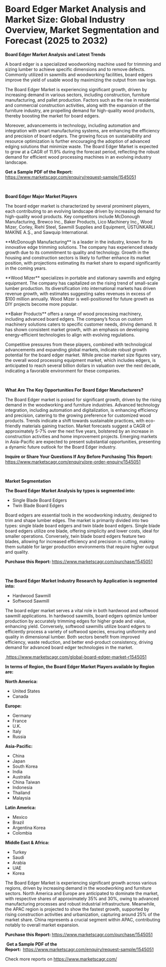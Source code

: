 <p><h1>Board Edger Market Analysis and Market Size: Global Industry Overview, Market Segmentation and Forecast (2025 to 2032)</h1></p><p><strong>Board Edger Market Analysis and Latest Trends</strong></p>
<p><p>A board edger is a specialized woodworking machine used for trimming and sizing lumber to achieve specific dimensions and to remove defects. Commonly utilized in sawmills and woodworking facilities, board edgers improve the yield of usable wood by maximizing the output from raw logs. </p><p>The Board Edger Market is experiencing significant growth, driven by increasing demand in various sectors, including construction, furniture manufacturing, and pallet production. Factors such as the rise in residential and commercial construction activities, along with the expansion of the furniture industry, are propelling demand for high-quality wood products, thereby boosting the market for board edgers.</p><p>Moreover, advancements in technology, including automation and integration with smart manufacturing systems, are enhancing the efficiency and precision of board edgers. The growing focus on sustainability and resource optimization is further encouraging the adoption of advanced edging solutions that minimize waste. The Board Edger Market is expected to grow at a CAGR of 11.9% during the forecast period, reflecting the robust demand for efficient wood processing machines in an evolving industry landscape.</p></p>
<p><strong>Get a Sample PDF of the Report:&nbsp;</strong> <a href="https://www.marketscagr.com/enquiry/request-sample/1545051?utm_campaign=3217&utm_medium=2&utm_source=Github&utm_content=ia&utm_term=08042025&utm_id=board-edger">https://www.marketscagr.com/enquiry/request-sample/1545051</a></p>
<p>&nbsp;</p>
<p><strong>Board Edger Major Market Players</strong></p>
<p><p>The board edger market is characterized by several prominent players, each contributing to an evolving landscape driven by increasing demand for high-quality wood products. Key competitors include McDonough Manufacturing, Brewco Inc., Baker Products, Lico Machinery Inc., Wood Mizer, Corley, Riehl Steel, Sawmill Supplies and Equipment, ÜSTÜNKARLI MAKİNE A.Ş., and Sawquip International.</p><p>**McDonough Manufacturing** is a leader in the industry, known for its innovative edge trimming solutions. The company has experienced steady growth due to its commitment to quality and technology. Growth in the housing and construction sectors is likely to further enhance its market position, with projections estimating its market share to expand significantly in the coming years.</p><p>**Wood Mizer** specializes in portable and stationary sawmills and edging equipment. The company has capitalized on the rising trend of small-scale lumber production. Its diversification into international markets has driven revenue growth, with estimates suggesting sales revenues in excess of $100 million annually. Wood Mizer is well-positioned for future growth as DIY projects become more popular.</p><p>**Baker Products** offers a range of wood processing machinery, including advanced board edgers. The company’s focus on custom machinery solutions caters to specific customer needs, driving demand. It has shown consistent market growth, with an emphasis on developing energy-efficient technologies to align with evolving regulations.</p><p>Competitive pressures from these players, combined with technological advancements and expanding global markets, indicate robust growth potential for the board edger market. While precise market size figures vary, the overall wood processing equipment market, which includes edgers, is anticipated to reach several billion dollars in valuation over the next decade, indicating a favorable environment for these companies.</p></p>
<p>&nbsp;</p>
<p><strong>What Are The Key Opportunities For Board Edger Manufacturers?</strong></p>
<p><p>The Board Edger market is poised for significant growth, driven by the rising demand in the woodworking and furniture industries. Advanced technology integration, including automation and digitalization, is enhancing efficiency and precision, catering to the growing preference for customized wood products. Trends indicate a shift towards sustainable practices, with eco-friendly materials gaining traction. Market forecasts suggest a CAGR of approximately 5-7% over the next five years, bolstered by an increase in construction activities and home improvement projects. Emerging markets in Asia-Pacific are expected to present substantial opportunities, presenting a dynamic future outlook for the Board Edger industry.</p></p>
<p><strong>Inquire or Share Your Questions If Any Before Purchasing This Report:</strong> <a href="https://www.marketscagr.com/enquiry/pre-order-enquiry/1545051?utm_campaign=3217&utm_medium=2&utm_source=Github&utm_content=ia&utm_term=08042025&utm_id=board-edger">https://www.marketscagr.com/enquiry/pre-order-enquiry/1545051</a></p>
<p>&nbsp;</p>
<p><strong>Market Segmentation</strong></p>
<p><strong>The Board Edger Market Analysis by types is segmented into:</strong></p>
<p><ul><li>Single Blade Board Edgers</li><li>Twin Blade Board Edgers</li></ul></p>
<p><p>Board edgers are essential tools in the woodworking industry, designed to trim and shape lumber edges. The market is primarily divided into two types: single blade board edgers and twin blade board edgers. Single blade board edgers utilize one blade, offering simplicity and lower costs, ideal for smaller operations. Conversely, twin blade board edgers feature two blades, allowing for increased efficiency and precision in cutting, making them suitable for larger production environments that require higher output and quality.</p></p>
<p><strong>Purchase this Report:&nbsp;</strong><a href="https://www.marketscagr.com/purchase/1545051?utm_campaign=3217&utm_medium=2&utm_source=Github&utm_content=ia&utm_term=08042025&utm_id=board-edger">https://www.marketscagr.com/purchase/1545051</a></p>
<p>&nbsp;</p>
<p><strong>The Board Edger Market Industry Research by Application is segmented into:</strong></p>
<p><ul><li>Hardwood Sawmill</li><li>Softwood Sawmill</li></ul></p>
<p><p>The board edger market serves a vital role in both hardwood and softwood sawmill applications. In hardwood sawmills, board edgers optimize lumber production by accurately trimming edges for higher grade and value, enhancing yield. Conversely, softwood sawmills utilize board edgers to efficiently process a variety of softwood species, ensuring uniformity and quality in dimensional lumber. Both sectors benefit from improved efficiency, waste reduction, and better end-product consistency, driving demand for advanced board edger technologies in the market.</p></p>
<p><a href="https://www.marketscagr.com/global-board-edger-market-r1545051?utm_campaign=3217&utm_medium=2&utm_source=Github&utm_content=ia&utm_term=08042025&utm_id=board-edger">&nbsp;https://www.marketscagr.com/global-board-edger-market-r1545051</a></p>
<p><strong>In terms of Region, the Board Edger Market Players available by Region are:</strong></p>
<p>
    <p> <strong> North America: </strong>
        <ul>
            <li>United States</li>
            <li>Canada</li>
        </ul>
        </p> 
    <p> <strong> Europe: </strong>
        <ul>
            <li>Germany</li>
            <li>France</li>
            <li>U.K.</li>
            <li>Italy</li>
            <li>Russia</li>
        </ul>
        </p> 
    <p> <strong> Asia-Pacific: </strong>
        <ul>
            <li>China</li>
            <li>Japan</li>
            <li>South Korea</li>
            <li>India</li>
            <li>Australia</li>
            <li>China Taiwan</li>
            <li>Indonesia</li>
            <li>Thailand</li>
            <li>Malaysia</li>
        </ul>
        </p> 
    <p> <strong> Latin America: </strong>
        <ul>
            <li>Mexico</li>
            <li>Brazil</li>
            <li>Argentina Korea</li>
            <li>Colombia</li>
        </ul>
        </p> 
    <p> <strong> Middle East & Africa: </strong>
        <ul>
            <li>Turkey</li>
            <li>Saudi</li>
            <li>Arabia</li>
            <li>UAE</li>
            <li>Korea</li>
        </ul>
    </p>
    </p>
<p><p>The Board Edger Market is experiencing significant growth across various regions, driven by increasing demand in the woodworking and furniture sectors. North America and Europe are anticipated to dominate the market, with respective shares of approximately 35% and 30%, owing to advanced manufacturing processes and robust industrial infrastructure. Meanwhile, the APAC region is projected to show the fastest growth, supported by rising construction activities and urbanization, capturing around 25% of the market share. China represents a crucial segment within APAC, contributing notably to overall market expansion.</p></p>
<p><strong>Purchase this Report: </strong><a href="https://www.marketscagr.com/purchase/1545051?utm_campaign=3217&utm_medium=2&utm_source=Github&utm_content=ia&utm_term=08042025&utm_id=board-edger">https://www.marketscagr.com/purchase/1545051</a></p>
<p>&nbsp;<strong>Get a Sample PDF of the Report:&nbsp;&nbsp;</strong><a href="https://www.marketscagr.com/enquiry/request-sample/1545051?utm_campaign=3217&utm_medium=2&utm_source=Github&utm_content=ia&utm_term=08042025&utm_id=board-edger">https://www.marketscagr.com/enquiry/request-sample/1545051</a></p>
<p><strong></strong></p>
<p>Check more reports on <a href="https://www.marketscagr.com/?utm_campaign=3217&utm_medium=2&utm_source=Github&utm_content=ia&utm_term=08042025&utm_id=board-edger">https://www.marketscagr.com/</a></p>